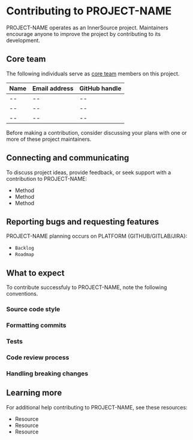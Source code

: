 # Contributing to PROJECT-NAME
<!-- Use this template as the basis for an InnerSource project's CONTRIBUTING.md file. To get started, find and replace all instances of `PROJECT-NAME` with your project's name. -->

PROJECT-NAME operates as an InnerSource project.
Maintainers encourage anyone to improve the project by contributing to its development.

## Core team
The following individuals serve as [core team](https://patterns.innersourcecommons.org/p/core-team) members on this project.

<!-- Use this table to present the project's core team/maintainers, along with contact details. -->

| Name | Email address | GitHub handle |
| ---- | ------------- | ------------- |
| -- | -- | -- |
| -- | -- | -- |
| -- | -- | -- |

Before making a contribution, consider discussing your plans with one or more of these project maintainers.

## Connecting and communicating
To discuss project ideas, provide feedback, or seek support with a contribution to PROJECT-NAME:

* Method
* Method
* Method

## Reporting bugs and requesting features
PROJECT-NAME planning occurs on PLATFORM {GITHUB/GITLAB/JIRA}:

<!-- Include here any relevant notes on how prospective contributors can most easily get a glimpse of ongoing project development and priorities. -->

* `Backlog`
* `Roadmap`

## What to expect
To contribute successfuly to PROJECT-NAME, note the following conventions.

<!-- Add or remove any of the following headings to provide details about the project's coding deveopment conventions. -->

### Source code style
### Formatting commits
### Tests
### Code review process
### Handling breaking changes

## Learning more
For additional help contributing to PROJECT-NAME, see these resources:

* Resource
* Resource
* Resource
